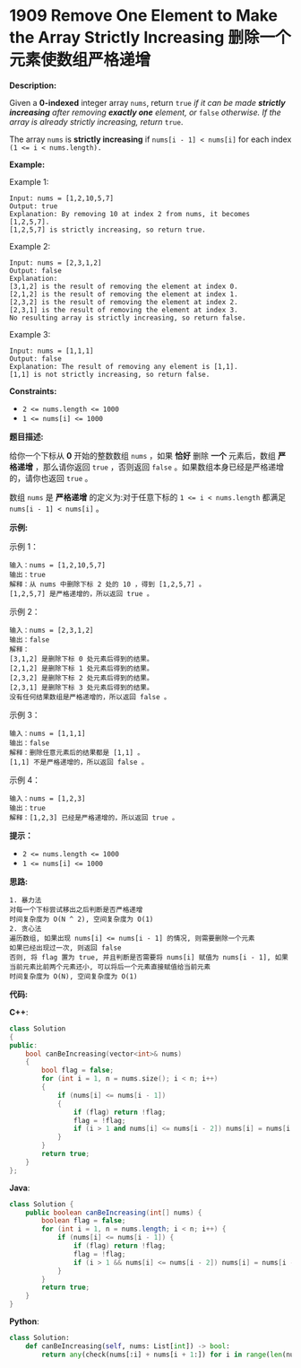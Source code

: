 # 1909 Remove One Element to Make the Array Strictly Increasing 删除一个元素使数组严格递增

__Description:__

Given a __0-indexed__ integer array `nums`, return `true` _if it can be made __strictly increasing__ after removing __exactly one__ element, or_ `false` _otherwise. If the array is already strictly increasing, return_ `true`.

The array `nums` is __strictly increasing__ if `nums[i - 1] < nums[i]` for each index `(1 <= i < nums.length).`

__Example:__

Example 1:

```text
Input: nums = [1,2,10,5,7]
Output: true
Explanation: By removing 10 at index 2 from nums, it becomes [1,2,5,7].
[1,2,5,7] is strictly increasing, so return true.
```

Example 2:

```text
Input: nums = [2,3,1,2]
Output: false
Explanation:
[3,1,2] is the result of removing the element at index 0.
[2,1,2] is the result of removing the element at index 1.
[2,3,2] is the result of removing the element at index 2.
[2,3,1] is the result of removing the element at index 3.
No resulting array is strictly increasing, so return false.
```

Example 3:

```text
Input: nums = [1,1,1]
Output: false
Explanation: The result of removing any element is [1,1].
[1,1] is not strictly increasing, so return false.
```

__Constraints:__

- `2 <= nums.length <= 1000`
- `1 <= nums[i] <= 1000`

__题目描述:__

给你一个下标从 __0__ 开始的整数数组 `nums` ，如果 __恰好__ 删除 __一个__ 元素后，数组 __严格递增__ ，那么请你返回 `true` ，否则返回 `false` 。如果数组本身已经是严格递增的，请你也返回 `true` 。

数组 `nums` 是 __严格递增__ 的定义为:对于任意下标的 `1 <= i < nums.length` 都满足 `nums[i - 1] < nums[i]` 。

__示例:__

示例 1：

```text
输入：nums = [1,2,10,5,7]
输出：true
解释：从 nums 中删除下标 2 处的 10 ，得到 [1,2,5,7] 。
[1,2,5,7] 是严格递增的，所以返回 true 。
```

示例 2：

```text
输入：nums = [2,3,1,2]
输出：false
解释：
[3,1,2] 是删除下标 0 处元素后得到的结果。
[2,1,2] 是删除下标 1 处元素后得到的结果。
[2,3,2] 是删除下标 2 处元素后得到的结果。
[2,3,1] 是删除下标 3 处元素后得到的结果。
没有任何结果数组是严格递增的，所以返回 false 。
```

示例 3：

```text
输入：nums = [1,1,1]
输出：false
解释：删除任意元素后的结果都是 [1,1] 。
[1,1] 不是严格递增的，所以返回 false 。
```

示例 4：

```text
输入：nums = [1,2,3]
输出：true
解释：[1,2,3] 已经是严格递增的，所以返回 true 。
```

__提示：__

- `2 <= nums.length <= 1000`
- `1 <= nums[i] <= 1000`

__思路:__

```text
1. 暴力法
对每一个下标尝试移出之后判断是否严格递增
时间复杂度为 O(N ^ 2), 空间复杂度为 O(1)
2. 贪心法
遍历数组, 如果出现 nums[i] <= nums[i - 1] 的情况, 则需要删除一个元素
如果已经出现过一次, 则返回 false
否则, 将 flag 置为 true, 并且判断是否需要将 nums[i] 赋值为 nums[i - 1], 如果当前元素比前两个元素还小, 可以将后一个元素直接赋值给当前元素
时间复杂度为 O(N), 空间复杂度为 O(1)
```

__代码:__

__C++__:

```C++
class Solution 
{
public:
    bool canBeIncreasing(vector<int>& nums) 
    {
        bool flag = false;
        for (int i = 1, n = nums.size(); i < n; i++)
        {
            if (nums[i] <= nums[i - 1])
            {
                if (flag) return !flag;
                flag = !flag;
                if (i > 1 and nums[i] <= nums[i - 2]) nums[i] = nums[i - 1];
            }
        }
        return true;
    }
};
```

__Java__:

```Java
class Solution {
    public boolean canBeIncreasing(int[] nums) {
        boolean flag = false;
        for (int i = 1, n = nums.length; i < n; i++) {
            if (nums[i] <= nums[i - 1]) {
                if (flag) return !flag;
                flag = !flag;
                if (i > 1 && nums[i] <= nums[i - 2]) nums[i] = nums[i - 1];
            }
        }
        return true;
    }
}
```

__Python__:

```Python
class Solution:
    def canBeIncreasing(self, nums: List[int]) -> bool:
        return any(check(nums[:i] + nums[i + 1:]) for i in range(len(nums))) if (check := lambda a: all(a[j] < a[j + 1] for j in range(len(a) - 1))) else False
```
